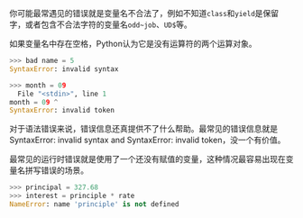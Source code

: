 你可能最常遇见的错误就是变量名不合法了，例如不知道`class`和`yield`是保留字，或者包含不合法字符的变量名`odd~job`、`UD$`等。

如果变量名中存在空格，Python认为它是没有运算符的两个运算对象。
```python
>>> bad name = 5
SyntaxError: invalid syntax
```

```python
>>> month = 09
  File "<stdin>", line 1
month = 09 ^
SyntaxError: invalid token
```
对于语法错误来说，错误信息还真提供不了什么帮助。最常见的错误信息就是SyntaxError: invalid syntax and SyntaxError: invalid token，没一个有价值。

最常见的运行时错误就是使用了一个还没有赋值的变量，这种情况最容易出现在变量名拼写错误的场景。

```python
>>> principal = 327.68
>>> interest = principle * rate
NameError: name 'principle' is not defined
```



